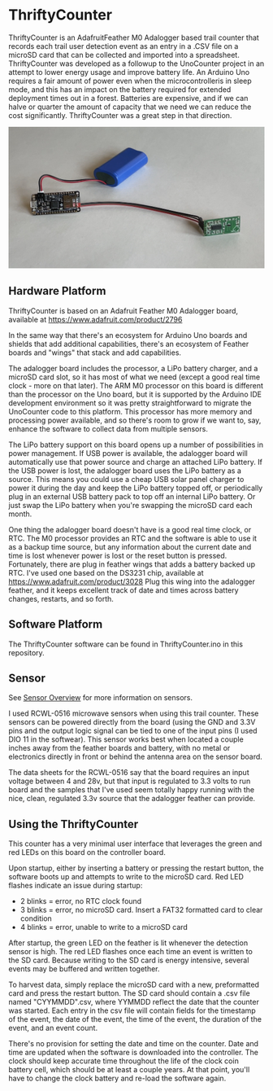 # ThriftyCounter

ThriftyCounter is an AdafruitFeather M0 Adalogger based trail counter that records each trail user detection event as an entry in a .CSV file on a 
microSD card that can be collected and imported into a spreadsheet. ThriftyCounter was developed as a followup to the UnoCounter project in an attempt to 
lower energy usage and improve battery life. An Arduino Uno requires a fair amount of power even when the microcontrolleris in sleep mode, and this
has an impact on the battery required for extended deployment times out in a forest. Batteries are expensive, and if we can halve or quarter the amount
of capacity that we need we can reduce the cost significantly. ThriftyCounter was a great step in that direction. 

![ThriftyCounter assembled](/assets/images/ThriftyCounter.jpg)

## Hardware Platform

ThriftyCounter is based on an Adafruit Feather M0 Adalogger board, available at https://www.adafruit.com/product/2796 

In the same way that there's an ecosystem for Arduino Uno boards and shields that add additional capabilities, there's an ecosystem of Feather boards and "wings"
that stack and add capabilities. 

The adalogger board includes the processor, a LiPo battery charger, and a microSD card slot, so it has most of what we need (except a good real time clock - more on that
later). The ARM M0 processor on this board is different than the processor on the Uno board, but it is supported by the Arduino IDE development environment
so it was pretty straightforward to migrate the UnoCounter code to this platform. This processor has more memory and processing power available, and so there's
room to grow if we want to, say, enhance the software to collect data from multiple sensors.

The LiPo battery support on this board opens up a number of possibilities in power  management. If USB power is available, the adalogger board will 
automatically use that power source and charge an attached LiPo battery. If the USB power is lost, the adalogger board uses the LiPo battery as a source. 
This means you could use a cheap USB solar panel charger to power it during the day and keep the LiPo battery topped off, or periodically plug in an external USB
battery pack to top off an internal LiPo battery. Or just swap the LiPo battery when you're swapping the microSD card each month. 

One thing the adalogger board doesn't have is a good real time clock, or RTC. The M0 processor provides an RTC and the software is able to use it as a backup
time source, but any information about the current date and time is lost 
whenever power is lost or the reset button is pressed. Fortunately, there are plug in feather wings that adds a battery backed up RTC. I've used one based on
the DS3231 chip, available at https://www.adafruit.com/product/3028 Plug this wing into the adalogger feather, and it keeps excellent track of date and times 
across battery changes, restarts, and so forth. 

## Software Platform

The ThriftyCounter software can be found in ThriftyCounter.ino in this repository.


## Sensor

See [Sensor Overview](SensorOverview.md) for more information on sensors.

I used RCWL-0516 microwave sensors when using this trail counter. These sensors can be powered directly from the board (using the GND and 3.3V pins 
and the output logic signal can be tied to one of the input pins (I used DIO 11 in the softwear). This sensor works best when located a couple inches 
away from the feather boards and battery, with no metal or electronics directly in front or behind the antenna area on the sensor board.

The data sheets for the RCWL-0516 say that the board requires an input voltage between 4 and 28v, but that input is regulated to 3.3 volts to run board and the
samples that I've used seem totally happy running with the nice, clean, regulated 3.3v source that the adalogger feather can provide.

## Using the ThriftyCounter

This counter has a very minimal user interface that leverages the green and red LEDs on this board on the controller board.

Upon startup, either by inserting a battery or pressing the restart button, the software boots up and attempts to write to the
microSD card. Red LED flashes indicate an issue during startup:

-  2 blinks = error, no RTC clock found
-  3 blinks = error, no microSD card. Insert a FAT32 formatted card to clear condition
-  4 blinks = error, unable to write to a microSD card

After startup, the green LED on the feather is lit whenever the detection sensor is high. The red LED flashes once each time an event
is written to the SD card. Because writing to the SD card is energy intensive, several events may be buffered and written together. 

To harvest data, simply replace the microSD card with a new, preformatted card and press the restart button. The SD card should contain a .csv file
named "CYYMMDD".csv, where YYMMDD reflect the date that the counter was started. Each entry in the csv file will contain fields for the timestamp of the event, the date of the event, the time of the event, the duration of the event, and an event count. 

There's no provision for setting the date and time on the counter. Date and time are updated when the software is downloaded into the controller. The clock should keep accurate time throughout the life of the clock coin battery cell, which should be at least a couple years. At that point, you'll have to change the clock battery and re-load the software again. 


